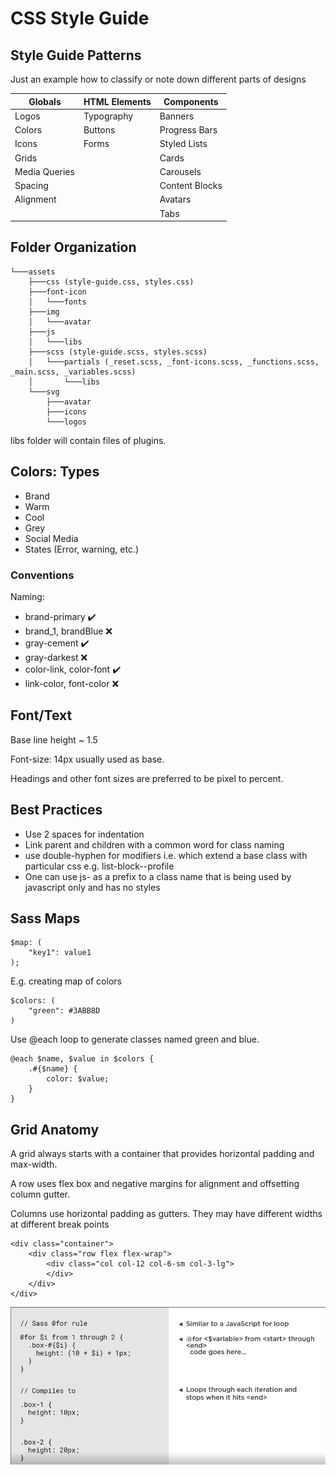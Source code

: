 # CSS Style Guide

## Style Guide Patterns

Just an example how to classify or note down different parts of designs

| Globals       | HTML Elements | Components     |
| ------------- | ------------- | -------------- |
| Logos         | Typography    | Banners        |
| Colors        | Buttons       | Progress Bars  |
| Icons         | Forms         | Styled Lists   |
| Grids         |               | Cards          |
| Media Queries |               | Carousels      |
| Spacing       |               | Content Blocks |
| Alignment     |               | Avatars        |
|               |               | Tabs           |

## Folder Organization

```
└───assets
    ├───css (style-guide.css, styles.css)
    ├───font-icon
    │   └───fonts
    ├───img
    │   └───avatar
    ├───js
    │   └───libs
    ├───scss (style-guide.scss, styles.scss)
    │   └───partials (_reset.scss, _font-icons.scss, _functions.scss, _main.scss, _variables.scss)
    │       └───libs
    └───svg
        ├───avatar
        ├───icons
        └───logos
```

libs folder will contain files of plugins.

## Colors: Types

- Brand
- Warm
- Cool
- Grey
- Social Media
- States (Error, warning, etc.)

### Conventions

Naming:

- brand-primary ✔️
- brand_1, brandBlue ❌
- gray-cement ✔️
- gray-darkest ❌
- color-link, color-font ✔️
- link-color, font-color ❌

## Font/Text

Base line height ~ 1.5

Font-size: 14px usually used as base.

Headings and other font sizes are preferred to be pixel to percent.

## Best Practices

- Use 2 spaces for indentation
- Link parent and children with a common word for class naming
- use double-hyphen for modifiers i.e. which extend a base class with particular css e.g. list-block--profile
- One can use js- as a prefix to a class name that is being used by javascript only and has no styles

## Sass Maps

```
$map: (
    "key1": value1
);
```

E.g. creating map of colors

```
$colors: (
    "green": #3ABB8D
)
```

Use @each loop to generate classes named green and blue.

```
@each $name, $value in $colors {
    .#{$name} {
        color: $value;
    }
}
```

## Grid Anatomy

A grid always starts with a container that provides horizontal padding and max-width.

A row uses flex box and negative margins for alignment and offsetting column gutter.

Columns use horizontal padding as gutters. They may have different widths at different break points

```
<div class="container">
    <div class="row flex flex-wrap">
        <div class="col col-12 col-6-sm col-3-lg">
        </div>
    </div>
</div>
```

![](./sass-@for-rule.png)
